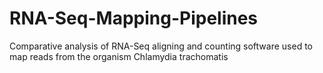 # RNA-Seq-Mapping-Pipelines
Comparative analysis of RNA-Seq aligning and counting software used to map reads from the organism Chlamydia trachomatis
